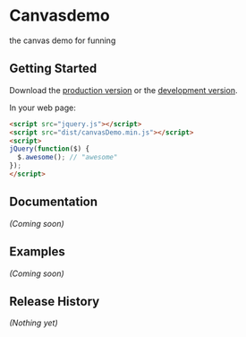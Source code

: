 # Canvasdemo

the canvas demo for funning

## Getting Started
Download the [production version][min] or the [development version][max].

[min]: https://raw.github.com/kunqian/canvasDemo/master/dist/canvasDemo.min.js
[max]: https://raw.github.com/kunqian/canvasDemo/master/dist/canvasDemo.js

In your web page:

```html
<script src="jquery.js"></script>
<script src="dist/canvasDemo.min.js"></script>
<script>
jQuery(function($) {
  $.awesome(); // "awesome"
});
</script>
```

## Documentation
_(Coming soon)_

## Examples
_(Coming soon)_

## Release History
_(Nothing yet)_
